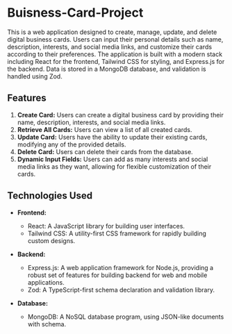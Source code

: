 # Buisness-Card-Project
This is a web application designed to create, manage, update, and delete digital business cards. Users can input their personal details such as name, description, interests, and social media links, and customize their cards according to their preferences. The application is built with a modern stack including React for the frontend, Tailwind CSS for styling, and Express.js for the backend. Data is stored in a MongoDB database, and validation is handled using Zod.

## Features
1. **Create Card:** Users can create a digital business card by providing their name, description, interests, and social media links.
2. **Retrieve All Cards:** Users can view a list of all created cards.
3. **Update Card:** Users have the ability to update their existing cards, modifying any of the provided details.
4. **Delete Card:** Users can delete their cards from the database.
5. **Dynamic Input Fields:** Users can add as many interests and social media links as they want, allowing for flexible customization of their cards.

## Technologies Used

- **Frontend:**
  - React: A JavaScript library for building user interfaces.
  - Tailwind CSS: A utility-first CSS framework for rapidly building custom designs.

- **Backend:**
  - Express.js: A web application framework for Node.js, providing a robust set of features for building backend for web and mobile applications.
  - Zod: A TypeScript-first schema declaration and validation library.

- **Database:**
  - MongoDB: A NoSQL database program, using JSON-like documents with schema.
